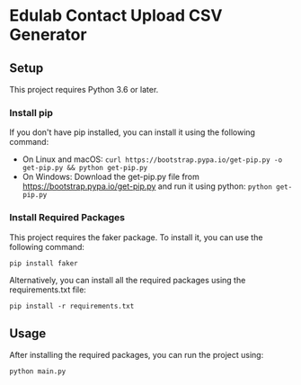 # Edulab Contact Upload CSV Generator

## Setup

This project requires Python 3.6 or later.

### Install pip

If you don't have pip installed, you can install it using the following command:

- On Linux and macOS: `curl https://bootstrap.pypa.io/get-pip.py -o get-pip.py && python get-pip.py`
- On Windows: Download the get-pip.py file from https://bootstrap.pypa.io/get-pip.py and run it using python: `python get-pip.py`

### Install Required Packages

This project requires the faker package. To install it, you can use the following command:

`pip install faker`

Alternatively, you can install all the required packages using the requirements.txt file:

`pip install -r requirements.txt`

## Usage

After installing the required packages, you can run the project using:

`python main.py`